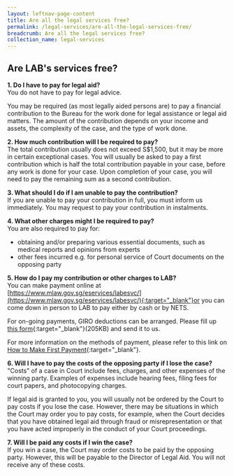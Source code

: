 ```yaml
---
layout: leftnav-page-content
title: Are all the legal services free?
permalink: /legal-services/are-all-the-legal-services-free/
breadcrumb: Are all the legal services free?
collection_name: legal-services
---
```


Are LAB's services free?
---

**1. Do I have to pay for legal aid?**<br>
You do not have to pay for legal advice.

You may be required (as most legally aided persons are) to pay a financial contribution to the Bureau for the work done for legal assistance or legal aid matters. The amount of the contribution depends on your income and assets, the complexity of the case, and the type of work done. 

**2. How much contribution will I be required to pay?**<br>
The total contribution usually does not exceed S$1,500, but it may be more in certain exceptional cases. You will usually be asked to pay a first contribution which is half the total contribution payable in your case, before any work is done for your case. Upon completion of your case, you will need to pay the remaining sum as a second contribution.

**3. What should I do if I am unable to pay the contribution?**<br>
If you are unable to pay your contribution in full, you must inform us immediately. You may request to pay your contribution in instalments.

**4. What other charges might I be required to pay?**<br>
You are also required to pay for:
- obtaining and/or preparing various essential documents, such as medical reports and opinions from experts
- other fees incurred e.g. for personal service of Court documents on the opposing party

**5. How do I pay my contribution or other charges to LAB?**<br>
You can make payment online at [https://www.mlaw.gov.sg/eservices/labesvc/](https://www.mlaw.gov.sg/eservices/labesvc/){:target="_blank"}or you can come down in person to LAB to pay either by cash or by NETS.

For on-going payments, GIRO deductions can be arranged. Please fill up [this form](/files/Giroform.pdf){:target="_blank"}(205KB) and send it to us.

For more information on the methods of payment, please refer to this link on [How to Make First Payment](https://lab.mlaw.gov.sg/legal-services/how-to-make-first-payment/){:target="_blank"}.

**6. Will I have to pay the costs of the opposing party if I lose the case?**<br>
"Costs" of a case in Court include fees, charges, and other expenses of the winning party. Examples of expenses include hearing fees, filing fees for court papers, and photocopying charges.

If legal aid is granted to you, you will usually not be ordered by the Court to pay costs if you lose the case. However, there may be situations in which the Court may order you to pay costs, for example, when the Court decides that you have obtained legal aid through fraud or misrepresentation or that you have acted improperly in the conduct of your Court proceedings.

**7. Will I be paid any costs if I win the case?**<br>
If you win a case, the Court may order costs to be paid by the opposing party. However, this will be payable to the Director of Legal Aid. You will not receive any of these costs.
